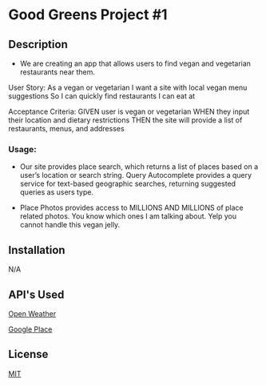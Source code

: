 # Good Greens Project #1



## Description

- We are creating an app that allows users to find vegan and vegetarian restaurants near them.




User Story:
As a vegan or vegetarian
I want a site with local vegan menu suggestions
So I can quickly find restaurants I can eat at 

Acceptance Criteria:
GIVEN user is vegan or vegetarian
WHEN they input their location and dietary restrictions
THEN the site will provide a list of restaurants, menus, and addresses


### Usage:

- Our site provides place search, which returns a list of places based on a user’s location or search string.
Query Autocomplete provides a query service for text-based geographic searches, returning suggested queries as users type. 

- Place Photos provides access to MILLIONS AND MILLIONS of place related photos. You know which ones I am talking about. Yelp you cannot handle this vegan jelly.


## Installation

N/A

## API's Used
[Open Weather](https://openweathermap.org/api)



[Google Place](https://developers.google.com/maps/documentation/places/web-service/overview)

 
## License
 
[MIT](https://choosealicense.com/licenses/mit/)

[def]: title-element.png

